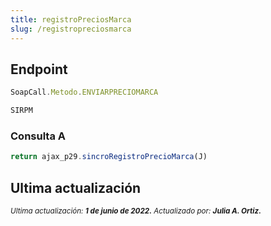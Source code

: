 ```yaml
---
title: registroPreciosMarca
slug: /registropreciosmarca
---
```


## Endpoint

```js title="Endpoint"
SoapCall.Metodo.ENVIARPRECIOMARCA

SIRPM
```

### Consulta A

```js
return ajax_p29.sincroRegistroPrecioMarca(J)
```

## Ultima actualización

<div class='ultima-actualizacion'> 
    <small> 
        <i> Ultima actualización: <b> 1 de junio de 2022.</b> </i> 
    </small> 
    <small> 
        <i> Actualizado por: <b> Julia A. Ortiz.</b> </i> 
    </small> 
</div>
